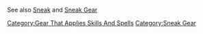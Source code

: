 See also [Sneak](Sneak "wikilink") and [Sneak
Gear](:Category:Sneak_Gear.md "wikilink")

[Category:Gear That Applies Skills And
Spells](Category:Gear_That_Applies_Skills_And_Spells "wikilink")
[Category:Sneak Gear](Category:Sneak_Gear "wikilink")
